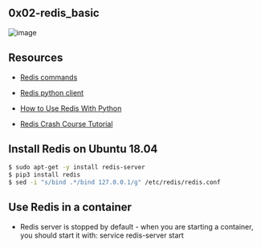 ## 0x02-redis_basic

![image](https://encrypted-tbn0.gstatic.com/images?q=tbn:ANd9GcQbF0TXEtRHxJdexE72U649qhLBxHVuT5WCODzeEsARShsb85HbJ-LlPUogeaPuHVeMct4&usqp=CAU)

## Resources

- [Redis commands](https://intranet.alxswe.com/rltoken/lQ8ANhVfxDTxDr2UDSyQRA)

- [Redis python client](https://intranet.alxswe.com/rltoken/imfgFhAZPlg7YMZ_tHvFZw)

- [How to Use Redis With Python](https://intranet.alxswe.com/rltoken/7SluvFvgckwVgsvrfOf1CQ)

- [Redis Crash Course Tutorial](https://intranet.alxswe.com/rltoken/hJVo3XwMMFFoApyX8zPXvA)

## Install Redis on Ubuntu 18.04
```bash
$ sudo apt-get -y install redis-server
$ pip3 install redis
$ sed -i "s/bind .*/bind 127.0.0.1/g" /etc/redis/redis.conf
```

## Use Redis in a container
- Redis server is stopped by default - when you are starting a container, you should start it with: service redis-server start